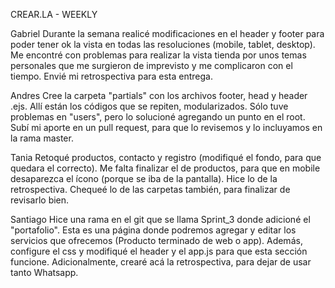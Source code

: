 CREAR.LA - WEEKLY

Gabriel
Durante la semana realicé modificaciones en el header y footer para poder tener ok la vista en todas las resoluciones (mobile, tablet, desktop). Me encontré con problemas para realizar la vista tienda por unos temas personales que me surgieron de imprevisto y me complicaron con el tiempo. Envié mi retrospectiva para esta entrega.

Andres
Cree la carpeta "partials" con los archivos footer, head y header .ejs. Allí están los códigos que se repiten, modularizados. Sólo tuve problemas en "users", pero lo solucioné agregando un punto en el root. Subí mi aporte en un pull request, para que lo revisemos y lo incluyamos en la rama master.

Tania
Retoqué productos, contacto y registro (modifiqué el fondo, para que quedara el correcto). Me falta finalizar el de productos, para que en mobile desaparezca el ícono (porque se iba de la pantalla). Hice lo de la retrospectiva. Chequeé lo de las carpetas también, para finalizar de revisarlo bien.

Santiago
Hice una rama en el git que se llama Sprint_3 donde adicioné el "portafolio". Esta es una página donde podremos agregar y editar los servicios que ofrecemos (Producto terminado de web o app). Además, configure el css y modifiqué el header y el app.js para que esta sección funcione. Adicionalmente, crearé acá la retrospectiva, para dejar de usar tanto Whatsapp.